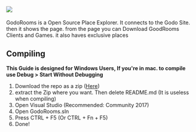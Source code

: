 # <a href="https://bluegr.cf/godo"><img src="https://bluegr.cf/img/GodoLogo.png"></a>
GodoRooms is a Open Source Place Explorer. It connects to the Godo Site. then it shows the page. from the page you can Download GoodRooms Clients and Games. it also haves exclusive places
## Compiling
**This Guide is designed for Windows Users, If you're in mac. to compile use Debug > Start Without Debugging**
1. Download the repo as a zip (<a href="https://github.com/PressTpro/GodoRooms/archive/refs/heads/master.zip">Here</a>)
2. extract the Zip where you want. Then delete README.md (It is useless when compiling)
3. Open Visual Studio (Recommended: Community 2017)
4. Open GodoRooms.sln
5. Press CTRL + F5 (Or CTRL + Fn + F5)
6. Done!
